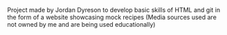 Project made by Jordan Dyreson to develop basic skills of HTML and git in the form of a website showcasing mock recipes (Media sources used are not owned by me and are being used educationally)
